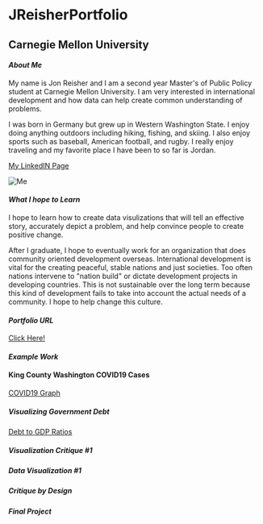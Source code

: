 # JReisherPortfolio
## **Carnegie Mellon University**

#### _About Me_

My name is Jon Reisher and I am a second year Master's of Public Policy student at Carnegie Mellon University. I am very interested in international development and how data can help create common understanding of problems. 

I was born in Germany but grew up in Western Washington State. I enjoy doing anything outdoors including hiking, fishing, and skiing. I also enjoy sports such as baseball, American football, and rugby. I really enjoy traveling and my favorite place I have been to so far is Jordan. 

[My LinkedIN Page](https://www.linkedin.com/in/jonathan-reisher-11a74767)

![Me](https://user-images.githubusercontent.com/89651677/132128299-876c49d6-d158-406c-b704-a31352409fd4.jpg)


#### _What I hope to Learn_

I hope to learn how to create data visulizations that will tell an effective story, accurately depict a problem, and help convince people to create positive change. 

After I graduate, I hope to eventually work for an organization that does community oriented development overseas. International development is vital for the creating peaceful, stable nations and just societies. Too often nations intervene to "nation build" or dictate development projects in developing countries. This is not sustainable over the long term because this kind of development fails to take into account the actual needs of a community. I hope to help change this culture. 

#### _Portfolio URL_
[Click Here!](https://github.com/Jonr1944/JReisherPortfolio)

#### _Example Work_

#### King County Washington COVID19 Cases

[COVID19 Graph](dataviz2.md)

##### Visualizing Government Debt

[Debt to GDP Ratios](dataviz2)

##### Visualization Critique #1

##### Data Visualization #1

##### Critique by Design

##### Final Project
